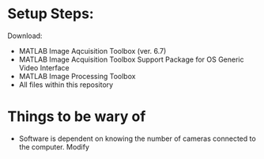 # Setup Steps:
Download: 
* MATLAB Image Aqcuisition Toolbox (ver. 6.7)
* MATLAB Image Acquisition Toolbox Support Package for OS Generic Video Interface
* MATLAB Image Processing Toolbox
* All files within this repository

# Things to be wary of 
* Software is dependent on knowing the number of cameras connected to the computer. Modify 
